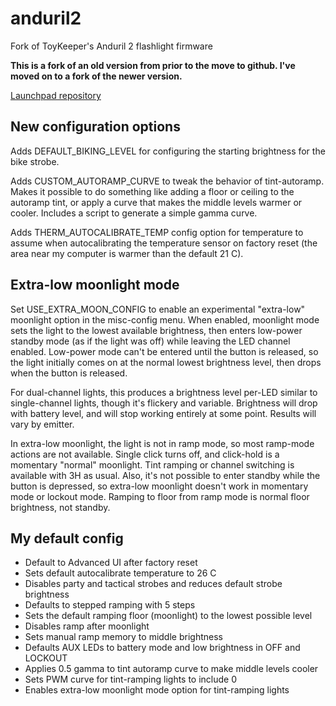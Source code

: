 # anduril2

Fork of ToyKeeper's Anduril 2 flashlight firmware

**This is a fork of an old version from prior to the move to github. I've
moved on to a fork of the newer version.**

[Launchpad repository](https://code.launchpad.net/~toykeeper/flashlight-firmware/anduril2)

## New configuration options

Adds DEFAULT\_BIKING\_LEVEL for configuring the starting brightness for the
bike strobe.

Adds CUSTOM\_AUTORAMP\_CURVE to tweak the behavior of tint-autoramp. Makes it
possible to do something like adding a floor or ceiling to the autoramp tint,
or apply a curve that makes the middle levels warmer or cooler. Includes a
script to generate a simple gamma curve.

Adds THERM\_AUTOCALIBRATE\_TEMP config option for temperature to assume when
autocalibrating the temperature sensor on factory reset (the area near my
computer is warmer than the default 21 C).

## Extra-low moonlight mode

Set USE\_EXTRA\_MOON\_CONFIG to enable an experimental "extra-low" moonlight
option in the misc-config menu. When enabled, moonlight mode sets the light to
the lowest available brightness, then enters low-power standby mode (as if the
light was off) while leaving the LED channel enabled. Low-power mode can't be
entered until the button is released, so the light initially comes on at the
normal lowest brightness level, then drops when the button is released.

For dual-channel lights, this produces a brightness level per-LED similar to
single-channel lights, though it's flickery and variable. Brightness will drop
with battery level, and will stop working entirely at some point. Results will
vary by emitter.

In extra-low moonlight, the light is not in ramp mode, so most ramp-mode actions
are not available. Single click turns off, and click-hold is a momentary
"normal" moonlight. Tint ramping or channel switching is available with 3H as
usual. Also, it's not possible to enter standby while the button is depressed,
so extra-low moonlight doesn't work in momentary mode or lockout mode. Ramping
to floor from ramp mode is normal floor brightness, not standby.

## My default config

 - Default to Advanced UI after factory reset
 - Sets default autocalibrate temperature to 26 C
 - Disables party and tactical strobes and reduces default strobe brightness
 - Defaults to stepped ramping with 5 steps
 - Sets the default ramping floor (moonlight) to the lowest possible level
 - Disables ramp after moonlight
 - Sets manual ramp memory to middle brightness
 - Defaults AUX LEDs to battery mode and low brightness in OFF and LOCKOUT
 - Applies 0.5 gamma to tint autoramp curve to make middle levels cooler
 - Sets PWM curve for tint-ramping lights to include 0
 - Enables extra-low moonlight mode option for tint-ramping lights
